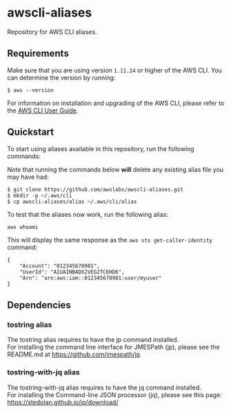 # awscli-aliases
Repository for AWS CLI aliases.

## Requirements

Make sure that you are using version ``1.11.24`` or higher of the AWS CLI.
You can determine the version by running:
```
$ aws --version
```

For information on installation and upgrading of the AWS CLI, please refer
to the [AWS CLI User Guide](http://docs.aws.amazon.com/cli/latest/userguide/installing.html).


## Quickstart

To start using aliases available in this repository, run the following
commands:

Note that running the commands below **will** delete any existing alias
file you may have had:

```
$ git clone https://github.com/awslabs/awscli-aliases.git
$ mkdir -p ~/.aws/cli
$ cp awscli-aliases/alias ~/.aws/cli/alias
```

To test that the aliases now work, run the following alias:
```
aws whoami
```

This will display the same response as the ``aws sts get-caller-identity``
command:
```
{
    "Account": "012345678901",
    "UserId": "AIUAINBADX2VEG2TC6HD6",
    "Arn": "arn:aws:iam::012345678901:user/myuser"
}
```

## Dependencies

### tostring alias
The tostring alias requires to have the jp command installed.  
For installing the command line interface for JMESPath (jp), please see the README.md at https://github.com/jmespath/jp

### tostring-with-jq alias
The tostring-with-jq alias requires to have the jq command installed.  
For installing the Command-line JSON processor (jq), please see this page: https://stedolan.github.io/jq/download/
